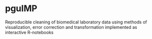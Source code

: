 # pguIMP
Reproducible cleaning of biomedical laboratory data using methods of visualization, error correction and transformation implemented as interactive R-notebooks
